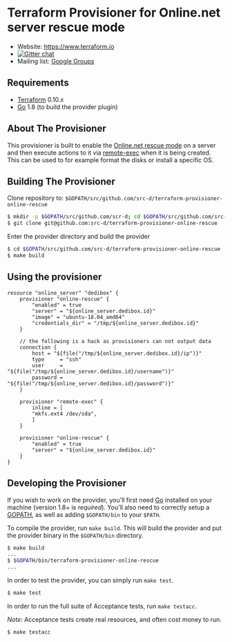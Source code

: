 Terraform Provisioner for Online.net server rescue mode
========================================================

- Website: https://www.terraform.io
- [![Gitter chat](https://badges.gitter.im/hashicorp-terraform/Lobby.png)](https://gitter.im/hashicorp-terraform/Lobby)
- Mailing list: [Google Groups](http://groups.google.com/group/terraform-tool)

Requirements
------------

-	[Terraform](https://www.terraform.io/downloads.html) 0.10.x
-	[Go](https://golang.org/doc/install) 1.8 (to build the provider plugin)

About The Provisioner
---------------------

This provisioner is built to enable the [Online.net rescue mode](https://documentation.online.net/en/dedicated-server/rescue/rescue-mode)
on a server and then execute actions to it via [remote-exec](https://www.terraform.io/docs/provisioners/remote-exec.html) when it is being
created.  
This can be used to for example format the disks or install a specific OS.

Building The Provisioner
---------------------

Clone repository to: `$GOPATH/src/github.com/src-d/terraform-provisioner-online-rescue`

```sh
$ mkdir -p $GOPATH/src/github.com/scr-d; cd $GOPATH/src/github.com/src-d
$ git clone git@github.com:src-d/terraform-provisioner-online-rescue
```

Enter the provider directory and build the provider

```sh
$ cd $GOPATH/src/github.com/src-d/terraform-provisioner-online-rescue
$ make build
```

Using the provisioner
------------------

```
resource "online_server" "dedibox" {
    provisioner "online-rescue" {
        "enabled" = true
        "server" = "${online_server.dedibox.id}"
        "image" = "ubuntu-18.04_amd64"
        "credentials_dir" = "/tmp/${online_server.dedibox.id}"
    }

    // the following is a hack as provisioners can not output data
    connection {
        host = "${file("/tmp/${online_server.dedibox.id}/ip")}"
        type     = "ssh"
        user     = "${file("/tmp/${online_server.dedibox.id}/username")}"
        password = "${file("/tmp/${online_server.dedibox.id}/password")}"
    }

    provisioner "remote-exec" {
        inline = [
        "mkfs.ext4 /dev/sda",
        ]
    }

    provisioner "online-rescue" {
        "enabled" = true
        "server" = "${online_server.dedibox.id}"
    }
}
```

Developing the Provisioner
-----------------------

If you wish to work on the provider, you'll first need [Go](http://www.golang.org) installed on your machine (version 1.8+ is *required*). You'll also need to correctly setup a [GOPATH](http://golang.org/doc/code.html#GOPATH), as well as adding `$GOPATH/bin` to your `$PATH`.

To compile the provider, run `make build`. This will build the provider and put the provider binary in the `$GOPATH/bin` directory.

```sh
$ make build
...
$ $GOPATH/bin/terraform-provisioner-online-rescue
...
```

In order to test the provider, you can simply run `make test`.

```sh
$ make test
```

In order to run the full suite of Acceptance tests, run `make testacc`.

*Note:* Acceptance tests create real resources, and often cost money to run.

```sh
$ make testacc
```
